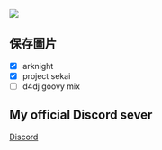 <p align="left"> 
    <img src="https://wallpapers.oceanofwallpapers.com/wallpapers/previews/wallpaper-kw6xmq-850032-Preview.webp"/> </a>
    
</p>



## 保存圖片
- [x] arknight
- [x] project sekai
- [ ] d4dj goovy mix

## My official Discord sever

[Discord](https://discord.gg/AUUZNjWxNT)

